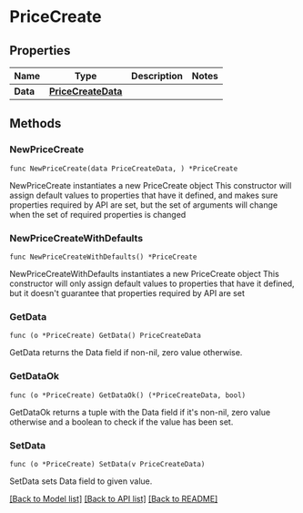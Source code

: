 # PriceCreate

## Properties

Name | Type | Description | Notes
------------ | ------------- | ------------- | -------------
**Data** | [**PriceCreateData**](PriceCreateData.md) |  | 

## Methods

### NewPriceCreate

`func NewPriceCreate(data PriceCreateData, ) *PriceCreate`

NewPriceCreate instantiates a new PriceCreate object
This constructor will assign default values to properties that have it defined,
and makes sure properties required by API are set, but the set of arguments
will change when the set of required properties is changed

### NewPriceCreateWithDefaults

`func NewPriceCreateWithDefaults() *PriceCreate`

NewPriceCreateWithDefaults instantiates a new PriceCreate object
This constructor will only assign default values to properties that have it defined,
but it doesn't guarantee that properties required by API are set

### GetData

`func (o *PriceCreate) GetData() PriceCreateData`

GetData returns the Data field if non-nil, zero value otherwise.

### GetDataOk

`func (o *PriceCreate) GetDataOk() (*PriceCreateData, bool)`

GetDataOk returns a tuple with the Data field if it's non-nil, zero value otherwise
and a boolean to check if the value has been set.

### SetData

`func (o *PriceCreate) SetData(v PriceCreateData)`

SetData sets Data field to given value.



[[Back to Model list]](../README.md#documentation-for-models) [[Back to API list]](../README.md#documentation-for-api-endpoints) [[Back to README]](../README.md)


